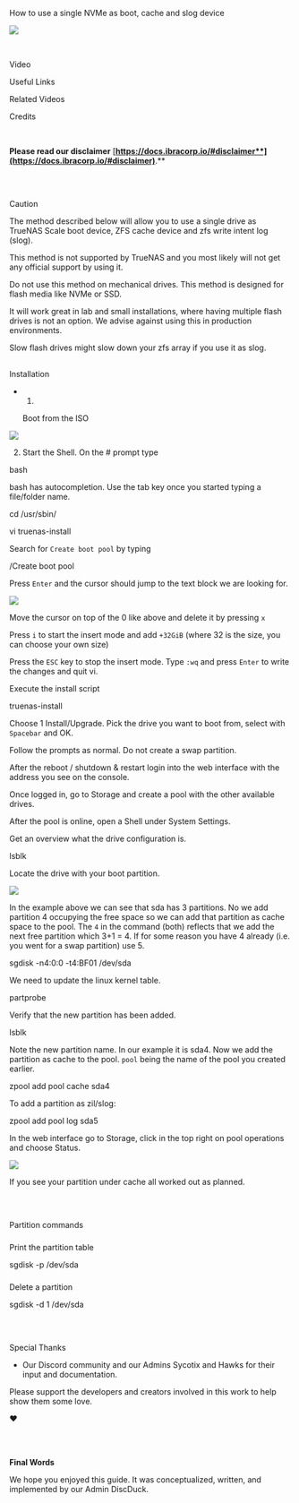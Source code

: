 
How to use a single NVMe as boot, cache and slog device

![](https://4057985046-files.gitbook.io/~/files/v0/b/gitbook-x-prod.appspot.com/o/spaces%2F8cuRHmSwh1ziTpD8S2Wz%2Fuploads%2FTVIvHcBMAKMuV1VNwGqo%2FTrueNAS-Scale.webp?alt=media&token=db4b8037-d7a0-4d6a-afbc-9248db60e829)

​

Video

Useful Links

Related Videos

Credits

​

**Please read our disclaimer** [**https://docs.ibracorp.io/#disclaimer**](https://docs.ibracorp.io/#disclaimer)**.**

**​**

## 

Caution[](https://docs.ibracorp.io/truenas-scale#caution)

The method described below will allow you to use a single drive as TrueNAS Scale boot device, ZFS cache device and zfs write intent log (slog).

This method is not supported by TrueNAS and you most likely will not get any official support by using it.

Do not use this method on mechanical drives. This method is designed for flash media like NVMe or SSD.

It will work great in lab and small installations, where having multiple flash drives is not an option. We advise against using this in production environments.

Slow flash drives might slow down your zfs array if you use it as slog.

## 

Installation[](https://docs.ibracorp.io/truenas-scale#installation)

-   1.
    
    Boot from the ISO
    

![](https://4057985046-files.gitbook.io/~/files/v0/b/gitbook-x-prod.appspot.com/o/spaces%2F8cuRHmSwh1ziTpD8S2Wz%2Fuploads%2FP8M1SRDks3FPElBbMIxZ%2FTrueNAS%20Scale%20001.png?alt=media&token=3c3529ec-75a5-415e-bae0-65b3a1a5bc43)

2. Start the Shell. On the # prompt type

bash

bash has autocompletion. Use the tab key once you started typing a file/folder name.

cd /usr/sbin/

vi truenas-install

Search for `Create boot pool` by typing

/Create boot pool

Press `Enter` and the cursor should jump to the text block we are looking for.

![](https://4057985046-files.gitbook.io/~/files/v0/b/gitbook-x-prod.appspot.com/o/spaces%2F8cuRHmSwh1ziTpD8S2Wz%2Fuploads%2FeVc8HklFY0hBCk8ia2Kn%2FTrueNAS%20Scale%20002.png?alt=media&token=84a098b4-02bd-4d68-952e-f0418a753ee4)

Move the cursor on top of the 0 like above and delete it by pressing `x`

Press `i` to start the insert mode and add `+32GiB` (where 32 is the size, you can choose your own size)

Press the `ESC` key to stop the insert mode. Type `:wq` and press `Enter` to write the changes and quit vi.

Execute the install script

truenas-install

Choose 1 Install/Upgrade. Pick the drive you want to boot from, select with `Spacebar` and OK.

Follow the prompts as normal. Do not create a swap partition.

After the reboot / shutdown & restart login into the web interface with the address you see on the console.

Once logged in, go to Storage and create a pool with the other available drives.

After the pool is online, open a Shell under System Settings.

Get an overview what the drive configuration is.

lsblk

Locate the drive with your boot partition.

![](https://4057985046-files.gitbook.io/~/files/v0/b/gitbook-x-prod.appspot.com/o/spaces%2F8cuRHmSwh1ziTpD8S2Wz%2Fuploads%2FeCTNxOSGyYMhTZy8xagO%2FTrueNAS%20Scale%20003.png?alt=media&token=6c3bc33c-c5e9-4a53-9179-75171f962e11)

In the example above we can see that sda has 3 partitions. No we add partition 4 occupying the free space so we can add that partition as cache space to the pool. The `4` in the command (both) reflects that we add the next free partition which 3+1 = 4. If for some reason you have 4 already (i.e. you went for a swap partition) use 5.

sgdisk -n4:0:0 -t4:BF01 /dev/sda

We need to update the linux kernel table.

partprobe

Verify that the new partition has been added.

lsblk

Note the new partition name. In our example it is sda4. Now we add the partition as cache to the pool. `pool` being the name of the pool you created earlier.

zpool add pool cache sda4

To add a partition as zil/slog:

zpool add pool log sda5

In the web interface go to Storage, click in the top right on pool operations and choose Status.

![](https://4057985046-files.gitbook.io/~/files/v0/b/gitbook-x-prod.appspot.com/o/spaces%2F8cuRHmSwh1ziTpD8S2Wz%2Fuploads%2F4Rzjo3NxfBssaoVjZ3Aq%2FTrueNAS%20Scale%20004.png?alt=media&token=c02b234b-9b3d-43fa-9c9a-980ee0d09969)

If you see your partition under cache all worked out as planned.

​

## 

Partition commands[](https://docs.ibracorp.io/truenas-scale#partition-commands)

### 

Print the partition table[](https://docs.ibracorp.io/truenas-scale#print-the-partition-table)

sgdisk -p /dev/sda

### 

Delete a partition[](https://docs.ibracorp.io/truenas-scale#delete-a-partition)

sgdisk -d 1 /dev/sda

​

## 

Special Thanks[](https://docs.ibracorp.io/truenas-scale#special-thanks)

-   Our Discord community and our Admins Sycotix and Hawks for their input and documentation.
    

Please support the developers and creators involved in this work to help show them some love.

❤

​

## 

**Final Words**[](https://docs.ibracorp.io/truenas-scale#final-words)

We hope you enjoyed this guide. It was conceptualized, written, and implemented by our Admin DiscDuck.